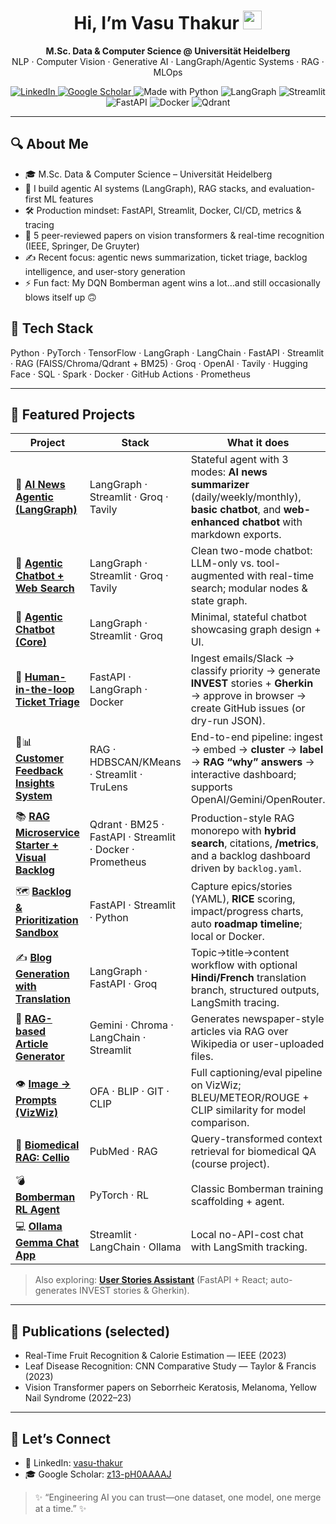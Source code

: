 <!--
  Hi there  👋  – Thanks for dropping by!
  ------------------------------------------------------------
  Replace `vasuthakur` with your actual username if different.
-->

<h1 align="center">Hi, I’m Vasu Thakur <img src="https://raw.githubusercontent.com/vasuthakur/vasuthakur/main/assets/wave.gif" width="30"/></h1>
<p align="center"><b>M.Sc. Data & Computer Science @ Universität Heidelberg</b><br/>
NLP · Computer Vision · Generative AI · LangGraph/Agentic Systems · RAG · MLOps</p>

<p align="center">
  <a href="https://www.linkedin.com/in/vasu-thakur-05bb62170/">
    <img alt="LinkedIn" src="https://img.shields.io/badge/LinkedIn-0A66C2?logo=linkedin&logoColor=white">
  </a>
  <a href="https://scholar.google.com/citations?hl=en&user=z13-pH0AAAAJ">
    <img alt="Google Scholar" src="https://img.shields.io/badge/Google%20Scholar-4285F4?logo=googlescholar&logoColor=white">
  </a>
  <img alt="Made with Python" src="https://img.shields.io/badge/Python-3776AB?logo=python&logoColor=white">
  <img alt="LangGraph" src="https://img.shields.io/badge/LangGraph-121212?logo=graph&logoColor=white">
  <img alt="Streamlit" src="https://img.shields.io/badge/Streamlit-FF4B4B?logo=streamlit&logoColor=white">
  <img alt="FastAPI" src="https://img.shields.io/badge/FastAPI-009688?logo=fastapi&logoColor=white">
  <img alt="Docker" src="https://img.shields.io/badge/Docker-2496ED?logo=docker&logoColor=white">
  <img alt="Qdrant" src="https://img.shields.io/badge/Qdrant-FF4D4D?logo=qdrant&logoColor=white">
</p>

---

## 🔍 About Me
- 🎓 M.Sc. Data & Computer Science – Universität Heidelberg  
- 🧠 I build agentic AI systems (LangGraph), RAG stacks, and evaluation-first ML features  
- 🛠️ Production mindset: FastAPI, Streamlit, Docker, CI/CD, metrics & tracing  
- 📄 5 peer-reviewed papers on vision transformers & real-time recognition (IEEE, Springer, De Gruyter)  
- ✍️ Recent focus: agentic news summarization, ticket triage, backlog intelligence, and user-story generation  
- ⚡ Fun fact: My DQN Bomberman agent wins a lot…and still occasionally blows itself up 🙃

## 🧰 Tech Stack
Python · PyTorch · TensorFlow · LangGraph · LangChain · FastAPI · Streamlit · RAG (FAISS/Chroma/Qdrant + BM25) · Groq · OpenAI · Tavily · Hugging Face · SQL · Spark · Docker · GitHub Actions · Prometheus

---

## 🚀 Featured Projects

| Project | Stack | What it does |
|---|---|---|
| 📰 **[AI News Agentic (LangGraph)](https://github.com/vt0299/AI-News-Agentic---LangGraph-Stateful-AI-Application)** | LangGraph · Streamlit · Groq · Tavily | Stateful agent with 3 modes: **AI news summarizer** (daily/weekly/monthly), **basic chatbot**, and **web-enhanced chatbot** with markdown exports. |
| 🔎 **[Agentic Chatbot + Web Search](https://github.com/vt0299/LangGraph-Agentic-AI-Chatbot-with-Web-Search)** | LangGraph · Streamlit · Groq · Tavily | Clean two-mode chatbot: LLM-only vs. tool-augmented with real-time search; modular nodes & state graph. |
| 💬 **[Agentic Chatbot (Core)](https://github.com/vt0299/LangGraph-Agentic-AI-Chatbot)** | LangGraph · Streamlit · Groq | Minimal, stateful chatbot showcasing graph design + UI. |
| 🧾 **[Human-in-the-loop Ticket Triage](https://github.com/vt0299/Human-in-the-loop-Ticket-Triage-)** | FastAPI · LangGraph · Docker | Ingest emails/Slack → classify priority → generate **INVEST** stories + **Gherkin** → approve in browser → create GitHub issues (or dry-run JSON). |
| 💬📊 **[Customer Feedback Insights System](https://github.com/vt0299/Customer-Feedback-Insights-System)** | RAG · HDBSCAN/KMeans · Streamlit · TruLens | End-to-end pipeline: ingest → embed → **cluster** → **label** → **RAG “why” answers** → interactive dashboard; supports OpenAI/Gemini/OpenRouter. |
| 📚 **[RAG Microservice Starter + Visual Backlog](https://github.com/vt0299/RAG-Microservice-Starter-Visual-Backlog-Dashboard)** | Qdrant · BM25 · FastAPI · Streamlit · Docker · Prometheus | Production-style RAG monorepo with **hybrid search**, citations, **/metrics**, and a backlog dashboard driven by `backlog.yaml`. |
| 🗺️ **[Backlog & Prioritization Sandbox](https://github.com/vt0299/Backlog-Prioritization-Sandbox)** | FastAPI · Streamlit · Python | Capture epics/stories (YAML), **RICE** scoring, impact/progress charts, auto **roadmap timeline**; local or Docker. |
| ✍️ **[Blog Generation with Translation](https://github.com/vt0299/Blog-Generation-with-Translation)** | LangGraph · FastAPI · Groq | Topic→title→content workflow with optional **Hindi/French** translation branch, structured outputs, LangSmith tracing. |
| 📰 **[RAG-based Article Generator](https://github.com/vt0299/RAG-based-Article-Generator)** | Gemini · Chroma · LangChain · Streamlit | Generates newspaper-style articles via RAG over Wikipedia or user-uploaded files. |
| 👁️ **[Image → Prompts (VizWiz)](https://github.com/vt0299/Image-to-prompts)** | OFA · BLIP · GIT · CLIP | Full captioning/eval pipeline on VizWiz; BLEU/METEOR/ROUGE + CLIP similarity for model comparison. |
| 🧪 **[Biomedical RAG: Cellio](https://github.com/vt0299/Biomedical-RAG-system)** | PubMed · RAG | Query-transformed context retrieval for biomedical QA (course project). |
| 💣 **[Bomberman RL Agent](https://github.com/vt0299/Bomberman-Reinforcement-learning)** | PyTorch · RL | Classic Bomberman training scaffolding + agent. |
| 💻 **[Ollama Gemma Chat App](https://github.com/vt0299/Simple-Generative-AI-app-with-Ollama-using-Gemma)** | Streamlit · LangChain · Ollama | Local no-API-cost chat with LangSmith tracking. |

> Also exploring: **[User Stories Assistant](https://github.com/vt0299/User-Stories-Assistant)** (FastAPI + React; auto-generates INVEST stories & Gherkin).

---

## 📝 Publications (selected)
- Real-Time Fruit Recognition & Calorie Estimation — IEEE (2023)  
- Leaf Disease Recognition: CNN Comparative Study — Taylor & Francis (2023)  
- Vision Transformer papers on Seborrheic Keratosis, Melanoma, Yellow Nail Syndrome (2022–23)

---

## 🤝 Let’s Connect
- 💼 LinkedIn: <a href="https://www.linkedin.com/in/vasu-thakur-05bb62170/">vasu-thakur</a>  
- 🎓 Google Scholar: <a href="https://scholar.google.com/citations?hl=en&user=z13-pH0AAAAJ">z13-pH0AAAAJ</a>  

> ✨ “Engineering AI you can trust—one dataset, one model, one merge at a time.” ✨

<!-- Optional: GitHub stats (uncomment if you like)
<p align="center">
  <img src="https://streak-stats.demolab.com?user=vt0299" height="150" />
  <img src="https://github-readme-stats.vercel.app/api?username=vt0299&show_icons=true" height="150" />
</p>
-->
